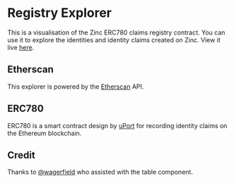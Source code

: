 # Registry Explorer

This is a visualisation of the Zinc ERC780 claims registry contract. You can use it to explore the identities and identity claims created on Zinc. View it live [here](https://zinc.work/explore).

## Etherscan

This explorer is powered by the [Etherscan](https://etherscan.io/) API. 

## ERC780

ERC780 is a smart contract design by [uPort](https://www.uport.me/) for recording identity claims on the Ethereum blockchain. 

## Credit 

Thanks to [@wagerfield](https://github.com/wagerfield/) who assisted with the table component. 
